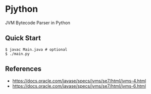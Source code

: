 # Pjython

JVM Bytecode Parser in Python

## Quick Start

```console
$ javac Main.java # optional
$ ./main.py
```

## References

- https://docs.oracle.com/javase/specs/jvms/se7/html/jvms-4.html
- https://docs.oracle.com/javase/specs/jvms/se7/html/jvms-6.html
